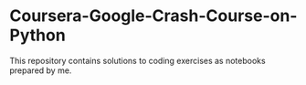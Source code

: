# Coursera-Google-Crash-Course-on-Python
This repository contains solutions to coding exercises as notebooks prepared by me.
